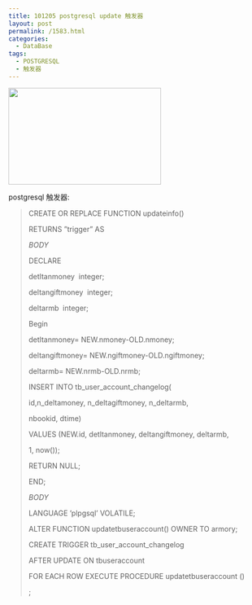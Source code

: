 ```yaml
---
title: 101205 postgresql update 触发器
layout: post
permalink: /1583.html
categories:
  - DataBase
tags:
  - POSTGRESQL
  - 触发器
---
```

[<img class="aligncenter size-medium wp-image-1427" title="php" src="http://www.80aj.com/wp-content/uploads/2010/08/php-300x190.jpg" alt="" width="300" height="190" />][1]

postgresql 触发器:

> CREATE OR REPLACE FUNCTION updateinfo()
> 
> RETURNS &#8221;trigger&#8221; AS
> 
> $BODY$
> 
> DECLARE
> 
> detltanmoney  integer;
> 
> deltangiftmoney  integer;
> 
> deltarmb  integer;
> 
> Begin
> 
> detltanmoney= NEW.nmoney-OLD.nmoney;
> 
> deltangiftmoney= NEW.ngiftmoney-OLD.ngiftmoney;
> 
> deltarmb= NEW.nrmb-OLD.nrmb;
> 
> INSERT INTO tb\_user\_account_changelog(
> 
> id,n\_deltamoney, n\_deltagiftmoney, n_deltarmb,
> 
> nbookid, dtime)
> 
> VALUES (NEW.id, detltanmoney, deltangiftmoney, deltarmb,
> 
> 1, now());
> 
> RETURN NULL;
> 
> END;
> 
> $BODY$
> 
> LANGUAGE &#8217;plpgsql&#8217; VOLATILE;
> 
> ALTER FUNCTION updatetbuseraccount() OWNER TO armory;
> 
> CREATE TRIGGER tb\_user\_account_changelog
> 
> AFTER UPDATE ON tbuseraccount
> 
> FOR EACH ROW EXECUTE PROCEDURE updatetbuseraccount ()
> 
> ;

 [1]: http://www.80aj.com/wp-content/uploads/2010/08/php.jpg